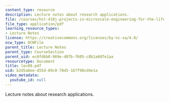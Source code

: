 ```yaml
---
content_type: resource
description: Lecture notes about research applications.
file: /courses/hst-410j-projects-in-microscale-engineering-for-the-life-sciences-spring-2007/b2d5a8eed55d89c078d5167f98cd4e1a_lec08.pdf
file_type: application/pdf
learning_resource_types:
- Lecture Notes
license: https://creativecommons.org/licenses/by-nc-sa/4.0/
ocw_type: OCWFile
parent_title: Lecture Notes
parent_type: CourseSection
parent_uid: ec0fd6b8-969e-d07b-f605-c8b1a607e1aa
resourcetype: Document
title: lec08.pdf
uid: b2d5a8ee-d55d-89c0-78d5-167f98cd4e1a
video_metadata:
  youtube_id: null
---
```

Lecture notes about research applications.